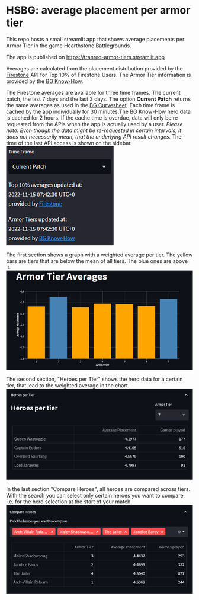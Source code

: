 # HSBG: average placement per armor tier
This repo hosts a small streamlit app that shows average placements per Armor Tier in the game Hearthstone Battlegrounds.

The app is published on https://tranred-armor-tiers.streamlit.app

Averages are calculated from the placement distribution provided by the [Firestone](https://www.firestoneapp.com/) API for Top 10% of Firestone Users. The Armor Tier information is provided by the [BG Know-How](https://bgknowhow.com).

The Firestone averages are available for three time frames. The current patch, the last 7 days and the last 3 days. The option **Current Patch** returns the same averages as used in the [BG Curvesheet](https://www.bgcurvesheet.com).
Each time frame is cached by the app individually for 30 minutes.The BG Know-How hero data is cached for 2 hours.
If the cache time is overdue, data will only be re-requested from the APIs when the app is actually used by a user.
*Please note: Even though the data might be re-requested in certain intervals, it does not necessarily mean, that the underlying API result changes.*
The time of the last API access is shown on the sidebar.
![cache information on the sidebar](img/sidebar_cache.png)

The first section shows a graph with a weighted average per tier.
The yellow bars are tiers that are below the mean of all tiers. The blue ones are above it.
![armor tier bar chart](img/bar_chart.png)

The second section, "Heroes per Tier" shows the hero data for a certain tier, that lead to the weighted average in the chart.
![Heroes in Tier 7](img/tier7_heroes.png)

In the last section "Compare Heroes", all heroes are compared across tiers. With the search you can select only certain heroes you want to compare, i.e. for the hero selection at the start of your match.
![Selected heroes for comparison](img/hero_comparison.png)
